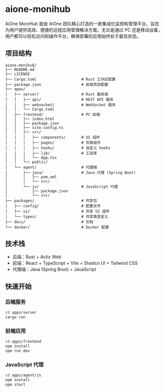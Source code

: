 # aione-monihub

AiOne MoniHub 是由 AiOne 团队精心打造的一款集成化监控和管理平台，旨在为用户提供高效、便捷的远程应用管理解决方案。无论是通过 PC 还是移动设备，用户都可以轻松访问和操作平台，确保部署的应用始终处于最佳状态。

## 项目结构

```
aione-monihub/
├── README.md
├── LICENSE
├── Cargo.toml                    # Rust 工作区配置
├── package.json                  # 前端项目配置
├── apps/
│   ├── server/                   # Rust 服务端
│   │   ├── api/                  # REST API 服务
│   │   ├── websocket/            # WebSocket 服务
│   │   └── Cargo.toml
│   ├── frontend/                 # PC 前端
│   │   ├── index.html
│   │   ├── package.json
│   │   ├── vite.config.ts
│   │   ├── src/
│   │   │   ├── components/       # UI 组件
│   │   │   ├── pages/            # 页面组件
│   │   │   ├── hooks/            # 自定义 hooks
│   │   │   ├── lib/              # 工具库
│   │   │   └── App.tsx
│   │   └── public/
│   └── agent/                    # 代理端
│       ├── java/                 # Java 代理 (Spring Boot)
│       │   ├── pom.xml
│       │   └── src/
│       └── js/                   # JavaScript 代理
│           ├── package.json
│           └── src/
├── packages/                     # 共享包
│   ├── config/                   # 配置文件
│   ├── ui/                       # 共享 UI 组件
│   └── types/                    # 共享类型定义
├── docs/                         # 文档
└── docker/                       # Docker 配置
```

## 技术栈

- 后端：Rust + Actix Web
- 前端：React + TypeScript + Vite + Shadcn UI + Tailwind CSS
- 代理端：Java (Spring Boot) + JavaScript

## 快速开始

### 后端服务
```bash
cd apps/server
cargo run
```

### 前端应用
```bash
cd apps/frontend
npm install
npm run dev
```

### JavaScript 代理
```bash
cd apps/agent/js
npm install
npm start
```
